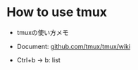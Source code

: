 # How to use tmux
- tmuxの使い方メモ
- Document: [github.com/tmux/tmux/wiki](https://github.com/tmux/tmux/wiki)

- Ctrl+b -> b: list
